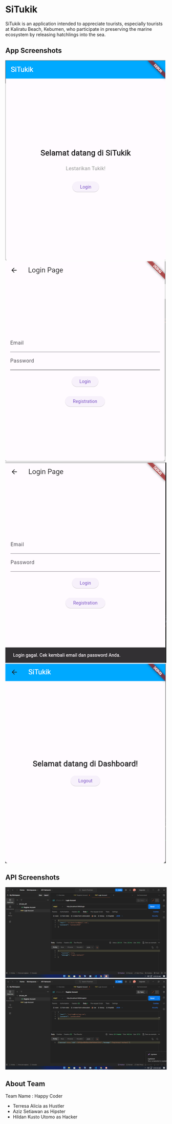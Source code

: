 
# SiTukik

SiTukik is an application intended to appreciate tourists, especially tourists at Kaliratu Beach, Kebumen, who participate in preserving the marine ecosystem by releasing hatchlings into the sea.


## App Screenshots

![App Screenshot](https://github.com/HappyCoder-GDSC-Hackfest-2024/SiTukik/blob/main/ScreenshotsApp/HomePage.png)
![App Screenshot](https://github.com/HappyCoder-GDSC-Hackfest-2024/SiTukik/blob/main/ScreenshotsApp/LoginPage.png)
![App Screenshot](https://github.com/HappyCoder-GDSC-Hackfest-2024/SiTukik/blob/main/ScreenshotsApp/LoginPage_validation.png)
![App Screenshot](https://github.com/HappyCoder-GDSC-Hackfest-2024/SiTukik/blob/main/ScreenshotsApp/Dashboard.png)

## API Screenshots
![App Screenshot](https://github.com/HappyCoder-GDSC-Hackfest-2024/SiTukik/blob/main/ScreenshotsApp/LoginAccount_api-test.png)
![App Screenshot](https://github.com/HappyCoder-GDSC-Hackfest-2024/SiTukik/blob/main/ScreenshotsApp/RegisterAccount_api-test.png)

## About Team
Team Name : Happy Coder
- Terresa Alicia as Hustler
- Aziz Setiawan as Hipster
- Hildan Kusto Utomo as Hacker


